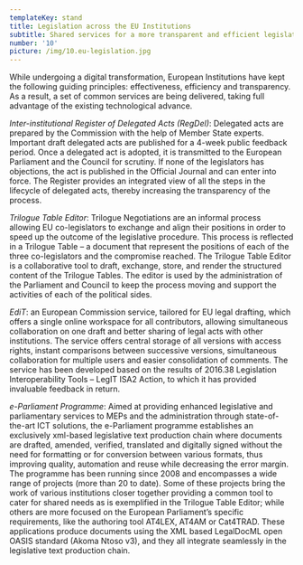 ```yaml
---
templateKey: stand
title: Legislation across the EU Institutions
subtitle: Shared services for a more transparent and efficient legislation process
number: '10'
picture: /img/10.eu-legislation.jpg
---
```

While undergoing a digital transformation, European Institutions have kept the following guiding principles: effectiveness, efficiency and transparency. As a result, a set of common services are being delivered, taking full advantage of the existing technological advance.

_Inter-institutional Register of Delegated Acts (RegDel)_: Delegated acts are prepared by the Commission with the help of Member State experts. Important draft delegated acts are published for a 4-week public feedback period. Once a delegated act is adopted, it is transmitted to the European Parliament and the Council for scrutiny. If none of the legislators has objections, the act is published in the Official Journal and can enter into force. The Register provides an integrated view of all the steps in the lifecycle of delegated acts, thereby increasing the transparency of the process.

_Trilogue Table Editor_: Trilogue Negotiations are an informal process allowing EU co-legislators to exchange and align their positions in order to speed up the outcome of the legislative procedure. This process is reflected in a Trilogue Table – a document that represent the positions of each of the three co-legislators and the compromise reached. The Trilogue Table Editor is a collaborative tool to draft, exchange, store, and render the structured content of the Trilogue Tables. The editor is used by the administration of the Parliament and Council to keep the process moving and support the activities of each of the political sides. 

_EdiT_: an European Commission service, tailored for EU legal drafting, which offers a single online workspace for all contributors, allowing simultaneous collaboration on one draft and better sharing of legal acts with other institutions. The service offers central storage of all versions with access rights, instant comparisons between successive versions, simultaneous collaboration for multiple users and easier consolidation of comments. The service has been developed based on the results of 2016.38 Legislation Interoperability Tools – LegIT ISA2 Action, to which it has provided invaluable feedback in return.

 _e-Parliament Programme_: Aimed at providing enhanced legislative and parliamentary services to MEPs and the administration through state-of-the-art ICT solutions, the e-Parliament programme establishes an exclusively xml-based legislative text production chain where documents are drafted, amended, verified, translated and digitally signed without the need for formatting or for conversion between various formats, thus improving quality, automation and reuse while decreasing the error margin. The programme has been running since 2008 and encompasses a wide range of projects (more than 20 to date). Some of these projects bring the work of various institutions closer together providing a common tool to cater for shared needs as is exemplified in the Trilogue Table Editor; while others are more focused on the European Parliament’s specific requirements, like the authoring tool AT4LEX, AT4AM or Cat4TRAD. These applications produce documents using the XML based LegalDocML open OASIS standard (Akoma Ntoso v3), and they all integrate seamlessly in the legislative text production chain.

